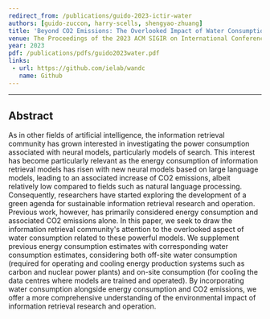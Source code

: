 ```yaml
---
redirect_from: /publications/guido-2023-ictir-water
authors: [guido-zuccon, harry-scells, shengyao-zhuang]
title: 'Beyond CO2 Emissions: The Overlooked Impact of Water Consumption of Information Retrieval Models'
venue: The Proceedings of the 2023 ACM SIGIR on International Conference on Theory of Information Retrieval (ICTIR 2023)
year: 2023
pdf: /publications/pdfs/guido2023water.pdf
links:
 - url: https://github.com/ielab/wandc
   name: Github
---
```

---
## Abstract
As in other fields of artificial intelligence, the information retrieval community has grown interested in investigating the power consumption associated with neural models, particularly models of search. 
This interest has become particularly relevant as the energy consumption of information retrieval models has risen with new neural models based on large language models, leading to an associated increase of CO2 emissions, albeit relatively low compared to fields such as natural language processing.
Consequently, researchers have started exploring the development of a green agenda for sustainable information retrieval research and operation. 
Previous work, however, has primarily considered energy consumption and associated CO2 emissions alone. 
In this paper, we seek to draw the information retrieval community's attention to the overlooked aspect of water consumption related to these powerful models.
We supplement previous energy consumption estimates with corresponding water consumption estimates, considering both off-site water consumption (required for operating and cooling energy production systems such as carbon and nuclear power plants) and on-site consumption (for cooling the data centres where models are trained and operated).
By incorporating water consumption alongside energy consumption and CO2 emissions, we offer a more comprehensive understanding of the environmental impact of information retrieval research and operation.
